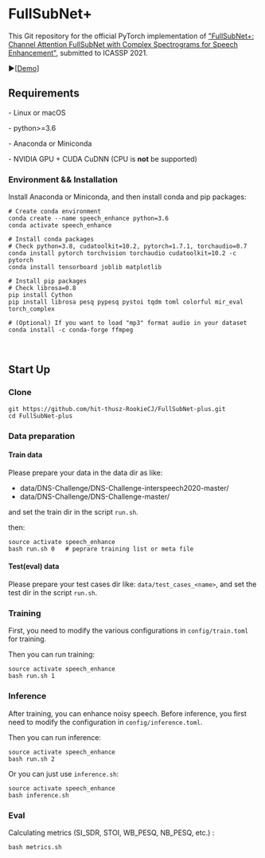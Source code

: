 # FullSubNet+

This Git repository for the official PyTorch implementation of ["FullSubNet+: Channel Attention FullSubNet with Complex Spectrograms for Speech Enhancement"](),  submitted to ICASSP 2021.

▶[[Demo](https://hit-thusz-rookiecj.github.io/fullsubnet-plus.github.io/)]



## Requirements

\- Linux or macOS 

\- python>=3.6

\- Anaconda or Miniconda

\- NVIDIA GPU + CUDA CuDNN (CPU is **not** be supported)



### Environment && Installation

Install Anaconda or Miniconda, and then install conda and pip packages:

```shell
# Create conda environment
conda create --name speech_enhance python=3.6
conda activate speech_enhance

# Install conda packages
# Check python=3.8, cudatoolkit=10.2, pytorch=1.7.1, torchaudio=0.7
conda install pytorch torchvision torchaudio cudatoolkit=10.2 -c pytorch
conda install tensorboard joblib matplotlib

# Install pip packages
# Check librosa=0.8
pip install Cython
pip install librosa pesq pypesq pystoi tqdm toml colorful mir_eval torch_complex

# (Optional) If you want to load "mp3" format audio in your dataset
conda install -c conda-forge ffmpeg
```

<br/> 

## Start Up

### Clone

```shell
git https://github.com/hit-thusz-RookieCJ/FullSubNet-plus.git
cd FullSubNet-plus
```



### Data preparation

#### Train data

Please prepare your data in the data dir as like:

- data/DNS-Challenge/DNS-Challenge-interspeech2020-master/
- data/DNS-Challenge/DNS-Challenge-master/

and set the train dir in the script `run.sh`.

then:

```shell
source activate speech_enhance
bash run.sh 0   # peprare training list or meta file
```

#### Test(eval) data

Please prepare your test cases dir like: `data/test_cases_<name>`, and set the test dir in the script `run.sh`.



### Training

First, you need to modify the various configurations in `config/train.toml` for training.

Then you can run training:

```shell
source activate speech_enhance
bash run.sh 1   
```



### Inference

After training, you can enhance noisy speech.  Before inference, you first need to modify the configuration in `config/inference.toml`.

Then you can run inference:

```shell
source activate speech_enhance
bash run.sh 2
```

Or you can just use `inference.sh`:

```shell
source activate speech_enhance
bash inference.sh
```



### Eval

Calculating metrics (SI_SDR, STOI, WB_PESQ, NB_PESQ, etc.) :

```shell
bash metrics.sh
```

